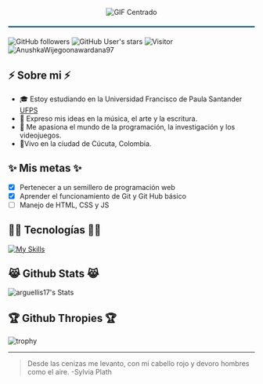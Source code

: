 
<p align="center">
  <img src="https://github.com/user-attachments/assets/ddc5238d-c4ce-4121-9b6e-b628e3510515" alt="GIF Centrado">
</p>



<hr style="border: 1px solid #3498db; margin: 20px 0;">

![GitHub followers](https://img.shields.io/github/followers/AnushkaWijegoonawardana97?style=social) ![GitHub User's stars](https://img.shields.io/github/stars/AnushkaWijegoonawardana97?style=social) ![Visitor](https://visitor-badge.laobi.icu/badge?page_id=AnushkaWijegoonawardana97.repoName) <img src="https://komarev.com/ghpvc/?username=AnushkaWijegoonawardana97" alt="AnushkaWijegoonawardana97" />

## ⚡ Sobre mi ⚡

- 🎓 Estoy estudiando en la Universidad Francisco de Paula Santander [UFPS ](https://ww2.ufps.edu.co/) 
- 🎸 Expreso mis ideas en la música, el arte y la escritura.  
- 🚀 Me apasiona el mundo de la programación, la investigación y los videojuegos.
- 🏡Vivo en la ciudad de Cúcuta, Colombia.

## ✨ Mis metas ✨
- [x] Pertenecer a un semillero de programación web
- [x] Aprender el funcionamiento de Git y Git Hub básico
- [ ] Manejo de HTML, CSS y JS

## 🧑‍💻 Tecnologías 🧑‍💻
[![My Skills](https://skillicons.dev/icons?i=js,html,css,py,notion,gmail,github,git,mysql,vscode,figma )](https://skillicons.dev)

## 😹 Github Stats 😹
![arguellis17's Stats](https://github-readme-stats.vercel.app/api?username=arguellis17&theme=dracula&show_icons=true&hide_border=true&count_private=true)  

## 🏆 Github Thropies 🏆
![trophy](https://github-profile-trophy.vercel.app/?username=ryo-ma&theme=onedark)

<hr>
 
> Desde las cenizas me levanto, con mi cabello rojo y devoro hombres como el aire. -Sylvia Plath
  

<!--
**Arguellis17/arguellis17** is a ✨ _special_ ✨ repository because its `README.md` (this file) appears on your GitHub profile.
-->
